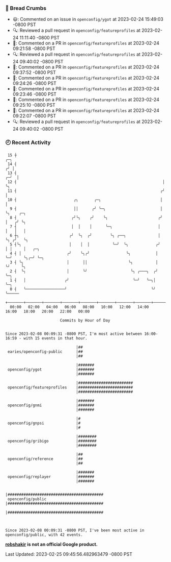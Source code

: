 ### 🍞 Bread Crumbs

 * 😃: Commented on an issue in `openconfig/ygot` at 2023-02-24 15:49:03 -0800 PST
 * 🔍: Reviewed a pull request in  `openconfig/featureprofiles` at 2023-02-24 11:11:40 -0800 PST
 * 💬: Commented on a PR in  `openconfig/featureprofiles` at 2023-02-24 09:21:58 -0800 PST
 * 🔍: Reviewed a pull request in  `openconfig/featureprofiles` at 2023-02-24 09:40:02 -0800 PST
 * 💬: Commented on a PR in  `openconfig/featureprofiles` at 2023-02-24 09:37:52 -0800 PST
 * 💬: Commented on a PR in  `openconfig/featureprofiles` at 2023-02-24 09:24:26 -0800 PST
 * 💬: Commented on a PR in  `openconfig/featureprofiles` at 2023-02-24 09:23:46 -0800 PST
 * 💬: Commented on a PR in  `openconfig/featureprofiles` at 2023-02-24 09:25:10 -0800 PST
 * 💬: Commented on a PR in  `openconfig/featureprofiles` at 2023-02-24 09:22:07 -0800 PST
 * 🔍: Reviewed a pull request in  `openconfig/featureprofiles` at 2023-02-24 09:40:02 -0800 PST

### 🕘 Recent Activity
```
 15 ┼                                                                   ╭─╮
 14 ┤                                                                  ╭╯ │
 13 ┤                                                                ╭─╯  │
 12 ┤                                                                │    ╰╮
 11 ┤                                                               ╭╯     │
 10 ┤                         ╭╮       ╭─╮                          │      │
  9 ┤                         ││      ╭╯ ╰─╮                        │      ╰╮    ╭─╮
  8 ┤                        ╭╯╰╮    ╭╯    ╰╮                      ╭╯       │   ╭╯ ╰╮
  7 ┤                        │  │    │      ╰─╮                    │        │   │   │
  6 ┼╮                      ╭╯  ╰╮  ╭╯        ╰╮ ╭──╮              │        ╰╮ ╭╯   ╰╮
  5 ┤╰╮                     │    │  │          ╰─╯  ╰╮            ╭╯         │ │     │   ╭─╮
  4 ┤ │                    ╭╯    ╰╮╭╯                ╰╮           │          ╰─╯     ╰╮╭─╯ ╰─╮
  3 ┤ ╰╮                   │      ││                  ╰╮          │                   ╰╯     ╰╮
  2 ┤  ╰╮                  │      ╰╯                   ╰╮ ╭───╮  ╭╯                           ╰─╮
  1 ┤   │                 ╭╯                            ╰─╯   ╰─╮│                              ╰─╮
  0 ┤   ╰─────────────────╯                                     ╰╯                                ╰─────
    +───────+───────+───────+───────+───────+───────+───────+───────+───────+───────+───────+───────+────
  00:00   02:00   04:00   06:00   08:00   10:00   12:00   14:00   16:00   18:00   20:00   22:00   00:00   

						Commits by Hour of Day


Since 2023-02-08 00:09:31 -0800 PST, I'm most active between 16:00-16:59 - with 15 events in that hour.

```



```
                               |##
 earies/openconfig-public      |##
                               |##

                               |#######
 openconfig/ygot               |#######
                               |#######

                               |########################
 openconfig/featureprofiles    |########################
                               |########################

                               |#######
 openconfig/gnmi               |#######
                               |#######

                               |#
 openconfig/gnpsi              |#
                               |#

                               |########
 openconfig/gribigo            |########
                               |########

                               |##
 openconfig/reference          |##
                               |##

                               |#######
 openconfig/replayer           |#######
                               |#######

                               |##########################################
 openconfig/public             |##########################################
                               |##########################################



Since 2023-02-08 00:09:31 -0800 PST, I've been most active in openconfig/public, with 42 events.

```
**[robshakir](mailto:robjs@google.com) is not an official Google product.**  


Last Updated: 2023-02-25 09:45:56.482963479 -0800 PST
